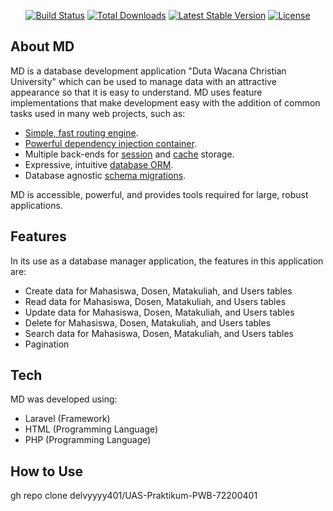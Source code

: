<p align="center">
<a href="https://travis-ci.org/laravel/framework"><img src="https://travis-ci.org/laravel/framework.svg" alt="Build Status"></a>
<a href="https://packagist.org/packages/laravel/framework"><img src="https://poser.pugx.org/laravel/framework/d/total.svg" alt="Total Downloads"></a>
<a href="https://packagist.org/packages/laravel/framework"><img src="https://poser.pugx.org/laravel/framework/v/stable.svg" alt="Latest Stable Version"></a>
<a href="https://packagist.org/packages/laravel/framework"><img src="https://poser.pugx.org/laravel/framework/license.svg" alt="License"></a>
</p>

## About MD

MD is a database development application "Duta Wacana Christian University" which can be used to manage data with an attractive appearance so that it is easy to understand. MD uses feature implementations that make development easy with the addition of common tasks used in many web projects, such as:
- [Simple, fast routing engine](https://laravel.com/docs/routing).
- [Powerful dependency injection container](https://laravel.com/docs/container).
- Multiple back-ends for [session](https://laravel.com/docs/session) and [cache](https://laravel.com/docs/cache) storage.
- Expressive, intuitive [database ORM](https://laravel.com/docs/eloquent).
- Database agnostic [schema migrations](https://laravel.com/docs/migrations).

MD is accessible, powerful, and provides tools required for large, robust applications.

## Features
In its use as a database manager application, the features in this application are:
- Create data for Mahasiswa, Dosen, Matakuliah, and Users tables
- Read data for Mahasiswa, Dosen, Matakuliah, and Users tables
- Update data for Mahasiswa, Dosen, Matakuliah, and Users tables
- Delete for Mahasiswa, Dosen, Matakuliah, and Users tables
- Search data for Mahasiswa, Dosen, Matakuliah, and Users tables
- Pagination 

## Tech
MD was developed using:
- Laravel (Framework)
- HTML (Programming Language)
- PHP (Programming Language)

## How to Use
gh repo clone delvyyyy401/UAS-Praktikum-PWB-72200401
